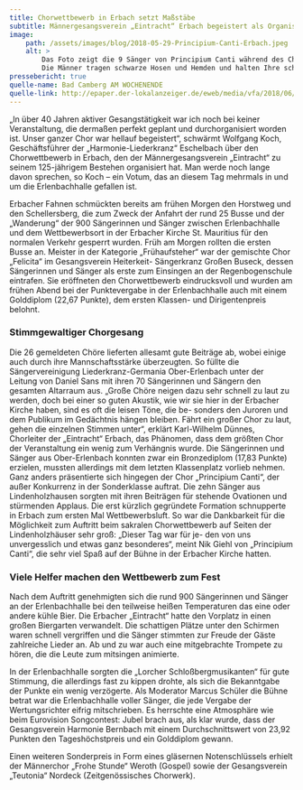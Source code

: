 ```yaml
---
title: Chorwettbewerb in Erbach setzt Maßstäbe
subtitle: Männergesangsverein „Eintracht“ Erbach begeistert als Organisator einer kulturellen Großveranstaltung mit 900 Sängern
image: 
    path: /assets/images/blog/2018-05-29-Principium-Canti-Erbach.jpeg 
    alt: >
        Das Foto zeigt die 9 Sänger von Principium Canti während des Chorwettbewerbs vor dem Altar der Erbacher Kirche. 
        Die Männer tragen schwarze Hosen und Hemden und halten Ihre schwarzen Chormappen in der Hand.
pressebericht: true
quelle-name: Bad Camberg AM WOCHENENDE
quelle-link: http://epaper.der-lokalanzeiger.de/eweb/media/vfa/2018/06/02/pdf/02_06_2018_BCAW_3_16e1282244.pdf
---
```

„In über 40 Jahren aktiver Gesangstätigkeit war ich noch bei keiner Veranstaltung, die dermaßen perfekt geplant und durchorganisiert worden ist. Unser ganzer Chor war hellauf begeistert“, schwärmt Wolfgang Koch, Geschäftsführer der „Harmonie-Liederkranz“ Eschelbach über den Chorwettbewerb in Erbach, den der Männergesangsverein „Eintracht“ zu seinem 125-jährigem Bestehen organisiert hat. Man werde noch lange davon sprechen, so Koch – ein Votum, das an diesem Tag mehrmals in und um die Erlenbachhalle gefallen ist.

Erbacher Fahnen schmückten bereits am frühen Morgen den Horstweg und den Schellersberg, die zum Zweck der Anfahrt der rund 25 Busse und der „Wanderung“ der 900 Sängerinnen und Sänger zwischen Erlenbachhalle und dem Wettbewerbsort in der Erbacher Kirche St. Mauritius für den normalen Verkehr gesperrt wurden. Früh am Morgen rollten die ersten Busse an. Meister in der Kategorie „Frühaufsteher“ war der gemischte Chor „Felicita“ im Gesangsverein Heiterkeit- Sängerkranz Großen Buseck, dessen Sängerinnen und Sänger als erste zum Einsingen an der Regenbogenschule eintrafen. Sie eröffneten den Chorwettbewerb eindrucksvoll und wurden am frühen Abend bei der Punktevergabe in der Erlenbachhalle auch mit einem Golddiplom (22,67 Punkte), dem ersten Klassen- und Dirigentenpreis belohnt.

### Stimmgewaltiger Chorgesang
Die 26 gemeldeten Chöre lieferten allesamt gute Beiträge ab, wobei einige auch durch ihre Mannschaftsstärke überzeugten. So füllte die Sängervereinigung Liederkranz-Germania Ober-Erlenbach unter der Leitung von Daniel Sans mit ihren 70 Sängerinnen und Sängern den gesamten Altarraum aus. „Große Chöre neigen dazu sehr schnell zu laut zu werden, doch bei einer so guten Akustik, wie wir sie hier in der Erbacher Kirche haben, sind es oft die leisen Töne, die be- sonders den Juroren und dem Publikum im Gedächtnis hängen bleiben. Fährt ein großer Chor zu laut, gehen die einzelnen Stimmen unter“, erklärt Karl-Wilhelm Dünnes, Chorleiter der „Eintracht“ Erbach, das Phänomen, dass dem größten Chor der Veranstaltung ein wenig zum Verhängnis wurde. Die Sängerinnen und Sänger aus Ober-Erlenbach konnten zwar ein Bronzediplom (17,83 Punkte) erzielen, mussten allerdings mit dem letzten Klassenplatz vorlieb nehmen. Ganz anders präsentierte sich hingegen der Chor „Principium Canti“, der außer Konkurrenz in der Sonderklasse auftrat. Die zehn Sänger aus Lindenholzhausen sorgten mit ihren Beiträgen für stehende Ovationen und stürmenden Applaus. Die erst kürzlich gegründete Formation schnupperte in Erbach zum ersten Mal Wettbewerbsluft. So war die Dankbarkeit für die Möglichkeit zum Auftritt beim sakralen Chorwettbewerb auf Seiten der Lindenholzhäuser sehr groß: „Dieser Tag war für je- den von uns unvergesslich und etwas ganz besonderes“, meint Nik Giehl von „Principium Canti“, die sehr viel Spaß auf der Bühne in der Erbacher Kirche hatten.

### Viele Helfer machen den Wettbewerb zum Fest
Nach dem Auftritt genehmigten sich die rund 900 Sängerinnen und Sänger an der Erlenbachhalle bei den teilweise heißen Temperaturen das eine oder andere kühle Bier. Die Erbacher „Eintracht“ hatte den Vorplatz in einen großen Biergarten verwandelt. Die schattigen Plätze unter den Schirmen waren schnell vergriffen und die Sänger stimmten zur Freude der Gäste zahlreiche Lieder an. Ab und zu war auch eine mitgebrachte Trompete zu hören, die die Leute zum mitsingen animierte.

In der Erlenbachhalle sorgten die „Lorcher Schloßbergmusikanten“ für gute Stimmung, die allerdings fast zu kippen drohte, als sich die Bekanntgabe der Punkte ein wenig verzögerte. Als Moderator Marcus Schüler die Bühne betrat war die Erlenbachhalle voller Sänger, die jede Vergabe der Wertungsrichter eifrig mitschrieben. Es herrschte eine Atmosphäre wie beim Eurovision Songcontest: Jubel brach aus, als klar wurde, dass der Gesangsverein Harmonie Bernbach mit einem Durchschnittswert von 23,92 Punkten den Tageshöchstpreis und ein Golddiplom gewann.

Einen weiteren Sonderpreis in Form eines gläsernen Notenschlüssels erhielt der Männerchor „Frohe Stunde“ Weroth (Gospel) sowie der Gesangsverein „Teutonia“ Nordeck (Zeitgenössisches Chorwerk).
